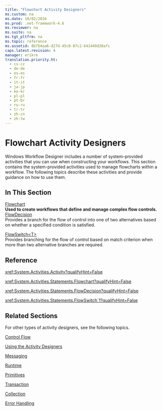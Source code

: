 ```yaml
---
title: "Flowchart Activity Designers"
ms.custom: na
ms.date: 10/02/2016
ms.prod: .net-framework-4.6
ms.reviewer: na
ms.suite: na
ms.tgt_pltfrm: na
ms.topic: reference
ms.assetid: 8b7b4aa6-d27d-45c8-87c2-641440d38afc
caps.latest.revision: 4
manager: erikre
translation.priority.ht: 
  - cs-cz
  - de-de
  - es-es
  - fr-fr
  - it-it
  - ja-jp
  - ko-kr
  - pl-pl
  - pt-br
  - ru-ru
  - tr-tr
  - zh-cn
  - zh-tw
---
```

# Flowchart Activity Designers
Windows Workflow Designer includes a number of system-provided activities that you can use when constructing your workflows. This section contains the system-provided activities used to manage flowcharts within a workflow. The following topics describe these activities and provide guidance on how to use them.  
  
## In This Section  
 [Flowchart](../WF_Design/Flowchart-Activity-Designer.md)  
 **Used to create workflows that define and manage complex flow controls.**  [FlowDecision](../WF_Design/FlowDecision-Activity-Designer.md)  
 Provides a branch for the flow of control into one of two alternatives based on whether a specified condition is satisfied.  
  
 [FlowSwitch<T\>](../WF_Design/FlowSwitch-T--Activity-Designer.md)  
 Provides branching for the flow of control based on match criterion when more than two alternative branches are required.  
  
## Reference  
 <xref:System.Activities.Activity?qualifyHint=False>  
  
 <xref:System.Activities.Statements.Flowchart?qualifyHint=False>  
  
 <xref:System.Activities.Statements.FlowDecision?qualifyHint=False>  
  
 <xref:System.Activities.Statements.FlowSwitch`1?qualifyHint=False>  
  
## Related Sections  
 For other types of activity designers, see the following topics.  
  
 [Control Flow](../WF_Design/Control-Flow-Activity-Designers.md)  
  
 [Using the Activity Designers](../WF_Design/Using-the-Activity-Designers.md)  
  
 [Messaging](../WF_Design/Messaging-Activity-Designers.md)  
  
 [Runtime](../WF_Design/Runtime-Activity-Designers.md)  
  
 [Primitives](../WF_Design/Primitives-Activity-Designers.md)  
  
 [Transaction](../WF_Design/Transaction-Activity-Designers.md)  
  
 [Collection](../WF_Design/Collection-Activity-Designers.md)  
  
 [Error Handling](../WF_Design/Error-Handling-Activity-Designers.md)